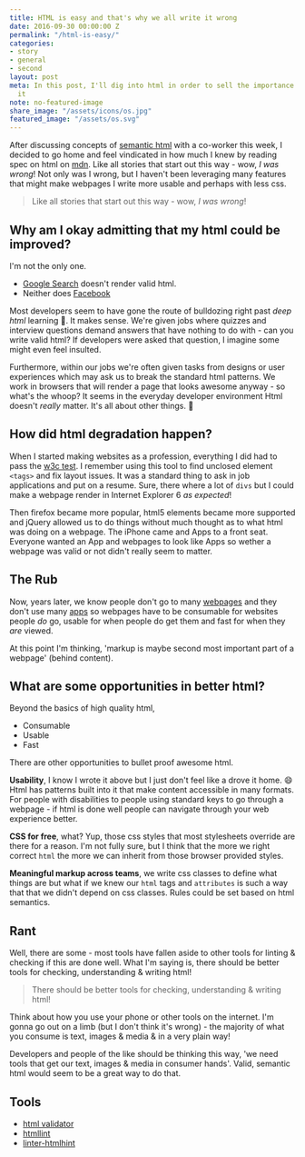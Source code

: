 ```yaml
---
title: HTML is easy and that's why we all write it wrong
date: 2016-09-30 00:00:00 Z
permalink: "/html-is-easy/"
categories:
- story
- general
- second
layout: post
meta: In this post, I'll dig into html in order to sell the importance of understanding
  it
note: no-featured-image
share_image: "/assets/icons/os.jpg"
featured_image: "/assets/os.svg"
---
```


After discussing concepts of [semantic html](https://en.wikipedia.org/wiki/Semantic_HTML) with a co-worker this week, I decided to go home and feel vindicated in how much I knew by reading spec on html on [mdn](https://developer.mozilla.org/en-US/). Like all stories that start out this way - wow, _I was wrong_! Not only was I wrong, but I haven't been leveraging many features that might make webpages I write more usable and perhaps with less css.

> Like all stories that start out this way - wow, _I was wrong_!

## Why am I okay admitting that my html could be improved?

I'm not the only one. 

-   [Google Search](https://validator.w3.org/nu/?doc=https%3A%2F%2Fwww.google.com%2F) doesn't render valid html.
-   Neither does [Facebook](https://validator.w3.org/nu/?doc=https%3A%2F%2Fwww.facebook.com%2F)

Most developers seem to have gone the route of bulldozing right past _deep html_ learning 🚜. It makes sense. We're given jobs where quizzes and interview questions demand answers that have nothing to do with - can you write valid html? If developers were asked that question, I imagine some might even feel insulted. 

Furthermore, within our jobs we're often given tasks from designs or user experiences which may ask us to break the standard html patterns. We work in browsers that will render a page that looks awesome anyway - so what's the whoop? It seems in the everyday developer environment Html doesn't _really_ matter. It's all about other things. 🤔

## How did html degradation happen?

When I started making websites as a profession, everything I did had to pass the [w3c test](https://validator.w3.org/). I remember using this tool to find unclosed element `<tags>` and fix layout issues. It was a standard thing to ask in job applications and put on a resume. Sure, there where a lot of `divs` but I could make a webpage render in Internet Explorer 6 _as expected_!

Then firefox became more popular, html5 elements became more supported and jQuery allowed us to do things without much thought as to what html was doing on a webpage. The iPhone came and Apps to a front seat. Everyone wanted an App and webpages to look like Apps so wether a webpage was valid or not didn't really seem to matter.

## The Rub

Now, years later, we know people don't go to many [webpages](https://www.quora.com/How-many-webpages-does-an-average-user-visit-per-day) and they don't use many [apps](http://fortune.com/2015/09/24/apps-smartphone-facebook/) so webpages have to be consumable for websites people _do_ go, usable for when people do get them and fast for when they _are_ viewed. 

At this point I'm thinking, 'markup is maybe second most important part of a webpage' (behind content).

## What are some opportunities in better html?

Beyond the basics of high quality html,
-   Consumable
-   Usable
-   Fast

There are other opportunities to bullet proof awesome html.

**Usability**, I know I wrote it above but I just don't feel like a drove it home. 😄 Html has patterns built into it that make content accessible in many formats. For people with disabilities to people using standard keys to go through a webpage - if html is done well people can navigate through your web experience better. 

**CSS for free**, what? Yup, those css styles that most stylesheets override are there for a reason. I'm not fully sure, but I think that the more we right correct `html` the more we can inherit from those browser provided styles. 

**Meaningful markup across teams**, we write css classes to define what things are but what if we knew our `html` tags and `attributes` is such a way that that we didn't depend on css classes. Rules could be set based on html semantics. 

## Rant

Well, there are some - most tools have fallen aside to other tools for linting & checking if this are done well. What I'm saying is, there should be better tools for checking, understanding & writing html!

> There should be better tools for checking, understanding & writing html!

Think about how you use your phone or other tools on the internet. I'm gonna go out on a limb (but I don't think it's wrong) - the majority of what you consume is text, images & media & in a very plain way! 

Developers and people of the like should be thinking this way, 'we need tools that get our text, images & media in consumer hands'. Valid, semantic html would seem to be a great way to do that. 

## Tools

-   [html validator](https://validator.w3.org/)
-   [htmllint](https://github.com/htmllint/htmllint)
-   [linter-htmlhint](https://github.com/AtomLinter/linter-htmlhint)
